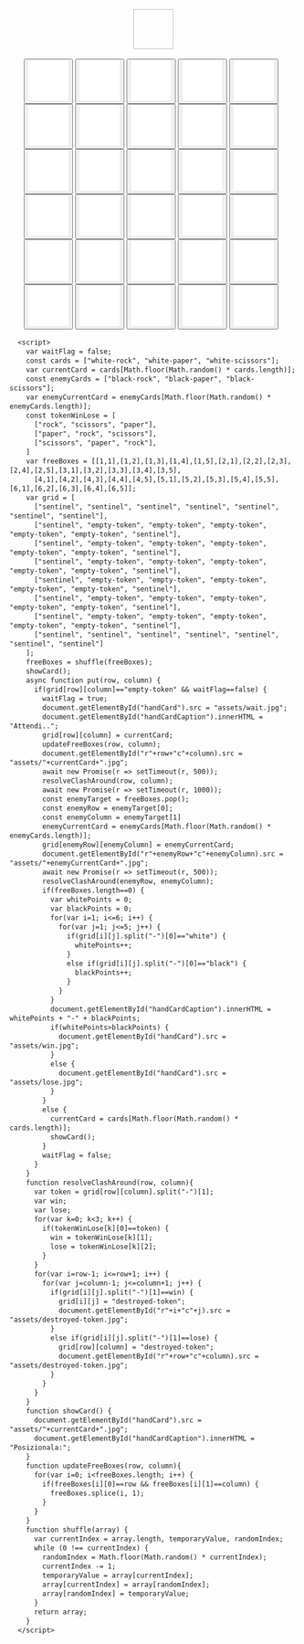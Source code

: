 <head>
   <style>
     figure.handCard {
       text-align: center;
     }
   </style>
</head>
<html>
   <body>
      <figure class="handCard">
         <img id="handCard" width="70" height="70">
         <figcaption id="handCardCaption"></figcaption>
      </figure>
      <span style="padding-left:25px"></span>
      <button type="button" onclick="put(1,1)">
         <img id="r1c1" src="assets/empty-token.jpg" width="70" height="70">
      </button>
      <button type="button" onclick="put(1,2)">
         <img id="r1c2" src="assets/empty-token.jpg" width="70" height="70">
      </button>
      <button type="button" onclick="put(1,3)">
         <img id="r1c3" src="assets/empty-token.jpg" width="70" height="70">
      </button>
      <button type="button" onclick="put(1,4)">
         <img id="r1c4" src="assets/empty-token.jpg" width="70" height="70">
      </button>
      <button type="button" onclick="put(1,5)">
         <img id="r1c5" src="assets/empty-token.jpg" width="70" height="70">
      </button>
      <br>
      <span style="padding-left:25px"></span>
      <button type="button" onclick="put(2,1)">
         <img id="r2c1" src="assets/empty-token.jpg" width="70" height="70">
      </button>
      <button type="button" onclick="put(2,2)">
         <img id="r2c2" src="assets/empty-token.jpg" width="70" height="70">
      </button>
      <button type="button" onclick="put(2,3)">
         <img id="r2c3" src="assets/empty-token.jpg" width="70" height="70">
      </button>
      <button type="button" onclick="put(2,4)">
         <img id="r2c4" src="assets/empty-token.jpg" width="70" height="70">
      </button>
      <button type="button" onclick="put(2,5)">
         <img id="r2c5" src="assets/empty-token.jpg" width="70" height="70">
      </button>
      <br>
      <span style="padding-left:25px"></span>
      <button type="button" onclick="put(3,1)">
         <img id="r3c1" src="assets/empty-token.jpg" width="70" height="70">
      </button>
      <button type="button" onclick="put(3,2)">
         <img id="r3c2" src="assets/empty-token.jpg" width="70" height="70">
      </button>
      <button type="button" onclick="put(3,3)">
         <img id="r3c3" src="assets/empty-token.jpg" width="70" height="70">
      </button>
      <button type="button" onclick="put(3,4)">
         <img id="r3c4" src="assets/empty-token.jpg" width="70" height="70">
      </button>
      <button type="button" onclick="put(3,5)">
         <img id="r3c5" src="assets/empty-token.jpg" width="70" height="70">
      </button>
      <br>
      <span style="padding-left:25px"></span>
      <button type="button" onclick="put(4,1)">
         <img id="r4c1" src="assets/empty-token.jpg" width="70" height="70">
      </button>
      <button type="button" onclick="put(4,2)">
         <img id="r4c2" src="assets/empty-token.jpg" width="70" height="70">
      </button>
      <button type="button" onclick="put(4,3)">
         <img id="r4c3" src="assets/empty-token.jpg" width="70" height="70">
      </button>
      <button type="button" onclick="put(4,4)">
         <img id="r4c4" src="assets/empty-token.jpg" width="70" height="70">
      </button>
      <button type="button" onclick="put(4,5)">
         <img id="r4c5" src="assets/empty-token.jpg" width="70" height="70">
      </button>
      <br>
      <span style="padding-left:25px"></span>
      <button type="button" onclick="put(5,1)">
         <img id="r5c1" src="assets/empty-token.jpg" width="70" height="70">
      </button>
      <button type="button" onclick="put(5,2)">
         <img id="r5c2" src="assets/empty-token.jpg" width="70" height="70">
      </button>
      <button type="button" onclick="put(5,3)">
         <img id="r5c3" src="assets/empty-token.jpg" width="70" height="70">
      </button>
      <button type="button" onclick="put(5,4)">
         <img id="r5c4" src="assets/empty-token.jpg" width="70" height="70">
      </button>
      <button type="button" onclick="put(5,5)">
         <img id="r5c5" src="assets/empty-token.jpg" width="70" height="70">
      </button>
      <br>
      <span style="padding-left:25px"></span>
      <button type="button" onclick="put(6,1)">
         <img id="r6c1" src="assets/empty-token.jpg" width="70" height="70">
      </button>
      <button type="button" onclick="put(6,2)">
         <img id="r6c2" src="assets/empty-token.jpg" width="70" height="70">
      </button>
      <button type="button" onclick="put(6,3)">
         <img id="r6c3" src="assets/empty-token.jpg" width="70" height="70">
      </button>
      <button type="button" onclick="put(6,4)">
         <img id="r6c4" src="assets/empty-token.jpg" width="70" height="70">
      </button>
      <button type="button" onclick="put(6,5)">
         <img id="r6c5" src="assets/empty-token.jpg" width="70" height="70">
      </button>

      <script>
        var waitFlag = false;
        const cards = ["white-rock", "white-paper", "white-scissors"];
        var currentCard = cards[Math.floor(Math.random() * cards.length)];
        const enemyCards = ["black-rock", "black-paper", "black-scissors"];
        var enemyCurrentCard = enemyCards[Math.floor(Math.random() * enemyCards.length)];
        const tokenWinLose = [
          ["rock", "scissors", "paper"],
          ["paper", "rock", "scissors"],
          ["scissors", "paper", "rock"],
        ]
        var freeBoxes = [[1,1],[1,2],[1,3],[1,4],[1,5],[2,1],[2,2],[2,3],[2,4],[2,5],[3,1],[3,2],[3,3],[3,4],[3,5],
          [4,1],[4,2],[4,3],[4,4],[4,5],[5,1],[5,2],[5,3],[5,4],[5,5],[6,1],[6,2],[6,3],[6,4],[6,5]];
        var grid = [
          ["sentinel", "sentinel", "sentinel", "sentinel", "sentinel", "sentinel", "sentinel"],
          ["sentinel", "empty-token", "empty-token", "empty-token", "empty-token", "empty-token", "sentinel"],
          ["sentinel", "empty-token", "empty-token", "empty-token", "empty-token", "empty-token", "sentinel"],
          ["sentinel", "empty-token", "empty-token", "empty-token", "empty-token", "empty-token", "sentinel"],
          ["sentinel", "empty-token", "empty-token", "empty-token", "empty-token", "empty-token", "sentinel"],
          ["sentinel", "empty-token", "empty-token", "empty-token", "empty-token", "empty-token", "sentinel"],
          ["sentinel", "empty-token", "empty-token", "empty-token", "empty-token", "empty-token", "sentinel"],
          ["sentinel", "sentinel", "sentinel", "sentinel", "sentinel", "sentinel", "sentinel"]
        ];
        freeBoxes = shuffle(freeBoxes);
        showCard();
        async function put(row, column) {
          if(grid[row][column]=="empty-token" && waitFlag==false) {
            waitFlag = true;
            document.getElementById("handCard").src = "assets/wait.jpg";
            document.getElementById("handCardCaption").innerHTML = "Attendi..";
            grid[row][column] = currentCard;
            updateFreeBoxes(row, column);
            document.getElementById("r"+row+"c"+column).src = "assets/"+currentCard+".jpg";
            await new Promise(r => setTimeout(r, 500));
            resolveClashAround(row, column);
            await new Promise(r => setTimeout(r, 1000));
            const enemyTarget = freeBoxes.pop();
            const enemyRow = enemyTarget[0];
            const enemyColumn = enemyTarget[1]
            enemyCurrentCard = enemyCards[Math.floor(Math.random() * enemyCards.length)];
            grid[enemyRow][enemyColumn] = enemyCurrentCard;
            document.getElementById("r"+enemyRow+"c"+enemyColumn).src = "assets/"+enemyCurrentCard+".jpg";
            await new Promise(r => setTimeout(r, 500));
            resolveClashAround(enemyRow, enemyColumn);
            if(freeBoxes.length==0) {
              var whitePoints = 0;
              var blackPoints = 0;
              for(var i=1; i<=6; i++) {
                for(var j=1; j<=5; j++) {
                  if(grid[i][j].split("-")[0]=="white") {
                    whitePoints++;
                  }
                  else if(grid[i][j].split("-")[0]=="black") {
                    blackPoints++;
                  }
                }
              }
              document.getElementById("handCardCaption").innerHTML = whitePoints + "-" + blackPoints;
              if(whitePoints>blackPoints) {
                document.getElementById("handCard").src = "assets/win.jpg";
              }
              else {
                document.getElementById("handCard").src = "assets/lose.jpg";
              }
            }
            else {
              currentCard = cards[Math.floor(Math.random() * cards.length)];
              showCard();
            }
            waitFlag = false;
          }
        }
        function resolveClashAround(row, column){
          var token = grid[row][column].split("-")[1];
          var win;
          var lose;
          for(var k=0; k<3; k++) {
            if(tokenWinLose[k][0]==token) {
              win = tokenWinLose[k][1];
              lose = tokenWinLose[k][2];
            }
          }
          for(var i=row-1; i<=row+1; i++) {
            for(var j=column-1; j<=column+1; j++) {
              if(grid[i][j].split("-")[1]==win) {
                grid[i][j] = "destroyed-token";
                document.getElementById("r"+i+"c"+j).src = "assets/destroyed-token.jpg";
              }
              else if(grid[i][j].split("-")[1]==lose) {
                grid[row][column] = "destroyed-token";
                document.getElementById("r"+row+"c"+column).src = "assets/destroyed-token.jpg";
              }
            }
          }
        }
        function showCard() {
          document.getElementById("handCard").src = "assets/"+currentCard+".jpg";
          document.getElementById("handCardCaption").innerHTML = "Posizionala:";
        }
        function updateFreeBoxes(row, column){
          for(var i=0; i<freeBoxes.length; i++) {
            if(freeBoxes[i][0]==row && freeBoxes[i][1]==column) {
              freeBoxes.splice(i, 1);
            }
          }
        }
        function shuffle(array) {
          var currentIndex = array.length, temporaryValue, randomIndex;
          while (0 !== currentIndex) {
            randomIndex = Math.floor(Math.random() * currentIndex);
            currentIndex -= 1;
            temporaryValue = array[currentIndex];
            array[currentIndex] = array[randomIndex];
            array[randomIndex] = temporaryValue;
          }
          return array;
        }
      </script>

   </body>
</html>

